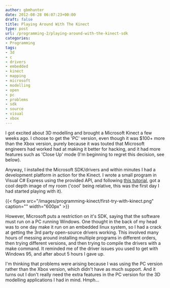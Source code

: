 ```yaml
---
author: gbmhunter
date: 2012-08-28 06:07:23+00:00
draft: false
title: Playing Around With The Kinect
type: post
url: /programming-2/playing-around-with-the-kinect-sdk
categories:
- Programming
tags:
- 3d
- c
- drivers
- embedded
- kinect
- mapping
- microsoft
- modelling
- open
- pc
- problems
- sdk
- source
- visual
- xbox
---
```


I got excited about 3D modelling and brought a Microsoft Kinect a few weeks ago. I choose to get the 'PC' version, even though it was $100+ more than the Xbox version, purely because it was touted that Microsoft engineers had worked had at making it better for hacking, and it had more features such as 'Close Up' mode (I'm beginning to regret this decision, see below).

Anyway, I installed the Microsoft SDK/drivers and within minutes I had a development platform in action for the Kinect. I wrote a small program in Visual C# Express using the provided API, and following [this tutorial](http://www.i-programmer.info/ebooks/practical-windows-kinect-in-c/4126-kinect-sdk1-a-3d-point-cloud.html), got a cool depth image of my room ('cool' being relative, this was the first day I had started playing with it).

{{< figure src="/images/programming-kinect/first-try-with-kinect.png" caption=""  width="600px" >}}

However, Microsoft puts a restriction on it's SDK, saying that the software must run on a PC running Windows. One thought in the back of my head was to one day make it run on an embedded linux system, so I had a crack at getting the 3rd party open-source drivers working. This involved many hours of messing around installing multiple programs in different orders, then trying different versions, and then trying to compile the drivers with a make command. It reminded me of the driver issues you used to get with Windows 95, and after about 5 hours I gave up.

I'm thinking that problems were arising because I was using the PC version rather than the Xbox version, which didn't have as much support. And it turns out I don't really need the extra features in the PC version for the 3D modelling applications I had in mind. Hmph...
